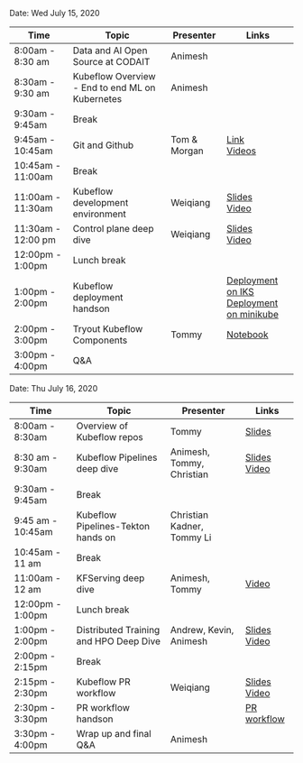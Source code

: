 Date: Wed July 15, 2020

|Time|Topic|Presenter|Links|
|---|---|---|---|
|8:00am - 8:30 am|Data and AI Open Source at CODAIT|Animesh||
|8:30am - 9:30 am|Kubeflow Overview - End to end ML on Kubernetes|Animesh|
|9:30am - 9:45am|Break|||
|9:45am - 10:45am|Git and Github|Tom & Morgan|[Link](https://github.ibm.com/tmarkiewicz/git-dojo)<br>[Videos](https://video.ibm.com/embed/recorded/126773542)|
|10:45am - 11:00am|Break|||
|11:00am - 11:30am|Kubeflow development environment|Weiqiang|[Slides](Presentations/DevEnv.pdf)<br>[Video](https://youtu.be/BeP5O4jEmAQ)|
|11:30am - 12:00 pm |Control plane deep dive|Weiqiang|[Slides](Presentations/KubeflowControlPlane.pdf)<br>[Video](https://youtu.be/rQaqJxwlpLk)|
|12:00pm - 1:00pm|Lunch break|||
|1:00pm - 2:00pm|Kubeflow deployment handson||[Deployment on IKS](HandsOn/Deployment/kubeflow-on-iks.md)<br>[Deployment on minikube](HandsOn/Deployment/kubeflow-on-minikube.md)|
|2:00pm - 3:00pm|Tryout Kubeflow Components|Tommy|[Notebook](HandsOn/day1/README.md)|
|3:00pm - 4:00pm|Q&A|||

Date: Thu July 16, 2020

|Time|Topic|Presenter|Links|
|---|---|---|---|
|8:00am - 8:30am|Overview of Kubeflow repos|Tommy|[Slides](Presentations/KubeflowRepos.pdf)|
|8:30 am - 9:30am|Kubeflow Pipelines deep dive|Animesh, Tommy, Christian|[Slides](Presentations/KubeflowPipelines-Tekton-Dojo.pdf)<br>[Video](https://youtu.be/PoEhn5teUcU)|
|9:30am - 9:45am|Break|||
|9:45 am - 10:45am|Kubeflow Pipelines-Tekton hands on| Christian Kadner, Tommy Li||
|10:45am - 11 am|Break|||
|11:00am - 12 am|KFServing deep dive|Animesh, Tommy|[Video](https://youtu.be/EGDDYkeS-zc)|
|12:00pm - 1:00pm|Lunch break|||
|1:00pm - 2:00pm |Distributed Training and HPO Deep Dive |Andrew, Kevin, Animesh|[Slides](Presentations/Kubeflow-Distributed-HPO-Dojo.pdf)<br>[Video](https://youtu.be/6GYuRy84M1o)|
|2:00pm - 2:15pm|Break|||
|2:15pm - 2:30pm|Kubeflow PR workflow|Weiqiang|[Slides](Presentations/PRworkflow.pdf)<br>[Video](https://youtu.be/4EBQkfbbUTM)|
|2:30pm - 3:30pm|PR workflow handson||[PR workflow](HandsOn/PRworkflow/PRworkflow.md)|
|3:30pm - 4:00pm|Wrap up and final Q&A|Animesh||
